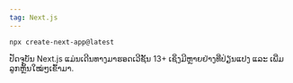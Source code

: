 ```yaml
---
tag: Next.js
---
```

```SHELL
npx create-next-app@latest
```

ປັດຈຸບັນ Next.js ແມ່ນເດີນທາງມາຮອດເວີຊັ້ນ 13+ ເຊິ່ງມີຫຼາຍຢ່າງທີ່ປ່ຽນແປງ ແລະ ເພີ່ມລູກຫຼິ້ນໃໝ່ໆເຂົ້າມາ.
